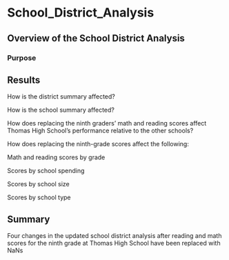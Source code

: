 # School_District_Analysis

## Overview of the School District Analysis

### Purpose

## Results

How is the district summary affected?

How is the school summary affected?

How does replacing the ninth graders’ math and reading scores affect Thomas High School’s performance relative to the other schools?

How does replacing the ninth-grade scores affect the following:

Math and reading scores by grade

Scores by school spending

Scores by school size

Scores by school type

## Summary

Four changes in the updated school district analysis after reading and math scores for the ninth grade at Thomas High School have been replaced with NaNs
